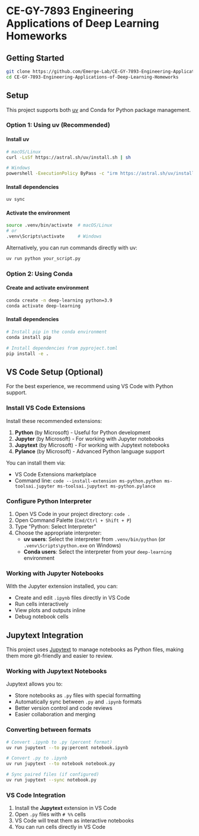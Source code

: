 # CE-GY-7893 Engineering Applications of Deep Learning Homeworks

## Getting Started

```bash
git clone https://github.com/Emerge-Lab/CE-GY-7893-Engineering-Applications-of-Deep-Learning-Homeworks.git
cd CE-GY-7893-Engineering-Applications-of-Deep-Learning-Homeworks
```

## Setup

This project supports both [uv](https://docs.astral.sh/uv/) and Conda for Python package management.

### Option 1: Using uv (Recommended)

#### Install uv

```bash
# macOS/Linux
curl -LsSf https://astral.sh/uv/install.sh | sh

# Windows
powershell -ExecutionPolicy ByPass -c "irm https://astral.sh/uv/install.ps1 | iex"
```

#### Install dependencies

```bash
uv sync
```

#### Activate the environment

```bash
source .venv/bin/activate  # macOS/Linux
# or
.venv\Scripts\activate     # Windows
```

Alternatively, you can run commands directly with uv:

```bash
uv run python your_script.py
```

### Option 2: Using Conda

#### Create and activate environment

```bash
conda create -n deep-learning python=3.9
conda activate deep-learning
```

#### Install dependencies

```bash
# Install pip in the conda environment
conda install pip

# Install dependencies from pyproject.toml
pip install -e .
```

## VS Code Setup (Optional)

For the best experience, we recommend using VS Code with Python support.

### Install VS Code Extensions

Install these recommended extensions:

1. **Python** (by Microsoft) - Useful for Python development
2. **Jupyter** (by Microsoft) - For working with Jupyter notebooks
3. **Jupytext** (by Microsoft) - For working with Jupytext notebooks
4. **Pylance** (by Microsoft) - Advanced Python language support

You can install them via:
- VS Code Extensions marketplace
- Command line: `code --install-extension ms-python.python ms-toolsai.jupyter ms-toolsai.jupytext ms-python.pylance`

### Configure Python Interpreter

1. Open VS Code in your project directory: `code .`
2. Open Command Palette (`Cmd/Ctrl + Shift + P`)
3. Type "Python: Select Interpreter"
4. Choose the appropriate interpreter:
   - **uv users**: Select the interpreter from `.venv/bin/python` (or `.venv\Scripts\python.exe` on Windows)
   - **Conda users**: Select the interpreter from your `deep-learning` environment

### Working with Jupyter Notebooks

With the Jupyter extension installed, you can:
- Create and edit `.ipynb` files directly in VS Code
- Run cells interactively
- View plots and outputs inline
- Debug notebook cells

## Jupytext Integration

This project uses [Jupytext](https://jupytext.readthedocs.io/) to manage notebooks as Python files, making them more git-friendly and easier to review.

### Working with Jupytext Notebooks

Jupytext allows you to:
- Store notebooks as `.py` files with special formatting
- Automatically sync between `.py` and `.ipynb` formats
- Better version control and code reviews
- Easier collaboration and merging

### Converting between formats

```bash
# Convert .ipynb to .py (percent format)
uv run jupytext --to py:percent notebook.ipynb

# Convert .py to .ipynb
uv run jupytext --to notebook notebook.py

# Sync paired files (if configured)
uv run jupytext --sync notebook.py
```

### VS Code Integration

1. Install the **Jupytext** extension in VS Code
2. Open `.py` files with `# %%` cells
3. VS Code will treat them as interactive notebooks
4. You can run cells directly in VS Code